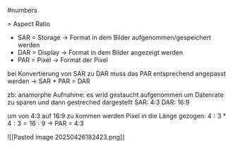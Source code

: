 #numbers 

= Aspect Ratio

- SAR = Storage -> Format in dem Bilder aufgenommen/gespeichert werden
- DAR = Display -> Format in dem Bilder angezeigt werden 
- PAR = Pixel -> Format der Pixel

bei Konvertierung von SAR zu DAR muss das PAR entsprechend angepasst werden -> SAR * PAR = DAR

zb: anamorphe Aufnahme:
es wrid gestaucht aufgenommen um Datenrate zu sparen und dann gestreched dargestellt
SAR: 4:3
DAR: 16:9

um von 4:3 auf 16:9 zu kommen werden Pixel in die Länge gezogen:
$4:3 *4:3 = 16:9$
-> PAR = 4:3

![[Pasted image 20250426182423.png]]